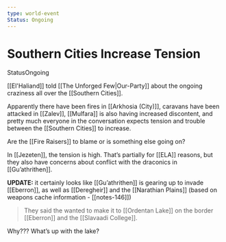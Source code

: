 ```yaml
---
type: world-event
Status: Ongoing
---
```


#  Southern Cities Increase Tension
<span class="dataview inline-field"><span class="inline-field-key">Status</span><span class="inline-field-value">Ongoing</span></span>

[[El'Haliand]] told [[The Unforged Few|Our-Party]] about the ongoing craziness all over the [[Southern Cities]]. 

Apparently there have been fires in [[Arkhosia (City)]], caravans have been attacked in [[Zalev]], [[Mulfara]] is also having increased discontent, and pretty much everyone in the conversation expects tension and trouble between the [[Southern Cities]] to increase.

Are the [[Fire Raisers]] to blame or is something else going on?

In [[Jezeten]], the tension is high. That’s partially for [[ELA]] reasons, but they also have concerns about conflict with the draconics in [[Gu’athrithen]].

**UPDATE:** 
it certainly looks like [[Gu’athrithen]] is gearing up to invade [[Eberron]], as well as [[Deregheir]] and the [[Narathian Plains]] (based on weapons cache information - [[notes-146]])

> They said the wanted to make it to [[Ordentan Lake]] on the border [[Eberron]] and the [[Slavaadi College]]. 

Why??? What’s up with the lake? 